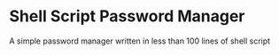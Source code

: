 # Shell Script Password Manager

A simple password manager written in less than 100 lines of shell script